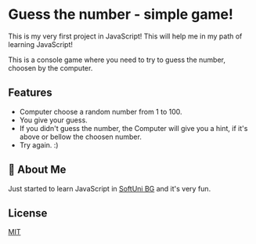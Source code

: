 
# Guess the number - simple game!

This is my very first project in JavaScript! This will help me in my path of learning JavaScript!

This is a console game where you need to try to guess the number, choosen by the computer.
## Features

- Computer choose a random number from 1 to 100.
- You give your guess.
- If you didn't guess the number, the Computer will give you a hint, if it's above or bellow the choosen number.
- Try again. :)


## 🚀 About Me
Just started to learn JavaScript in [SoftUni BG](https://softuni.bg/) and it's very fun.


## License

[MIT](https://choosealicense.com/licenses/mit/)

